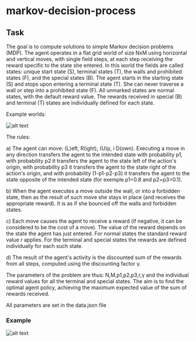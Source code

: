 # markov-decision-process
## Task
The goal is to compute solutions to simple Markov decision problems (MDP). The agent operates in a flat grid world of size NxM using horizontal and vertical moves, with single field steps, at each step receiving the reward specific to the state she entered. In this world the fields are called states: unique start state (S), terminal states (T), the walls and prohibited states (F), and the special states (B). The agent starts in the starting state (S) and stops upon entering a terminal state (T). She can never traverse a wall or step into a prohibited state (F). All unmarked states are normal states, with the default reward value. The rewards received in special (B) and terminal (T) states are individually defined for each state. 

Example worlds:

![alt text](https://github.com/miclas/markov-decision-process/blob/master/screenshots/ss.PNG)

The rules:

a) The agent can move: (L)eft, R(ight), (U)p, i D(own). Executing a move in any direction transfers the agent to the intended state             with probability p1, with probability p2 it transfers the agent to the state left of the action's origin, with probability p3 it transfers the agent to the state right of the action's origin, and with probability (1-p1-p2-p3) it transfers the agent to the    state opposite of the intended state (for exemple p1=0.8 and p2=p3=0.1).

b) When the agent executes a move outside the wall, or into a forbidden state, then as the result of such move she stays in place (and receives the appropriate reward). It is as if she bounced off the walls and forbidden states. 

c) Each move causes the agent to receive a reward (if negative, it can be considered to be the cost of a move). The value of the reward depends on the state the agent has just entered. For normal states the standard reward value r applies. For the terminal and special states the rewards are defined individually for each such state. 

d) The result of the agent's activity is the discounted sum of the rewards from all steps, computed using the discounting factor γ.

The parameters of the problem are thus: N,M,p1,p2,p3,r,γ and the individual reward values for all the terminal and special states.
The aim is to find the optimal agent policy, achieving the maximum expected value of the sum of rewards received. 

All parameters are set in the data.json file

### Example
![alt text](https://github.com/miclas/markov-decision-process/blob/master/screenshots/ss1.PNG)

